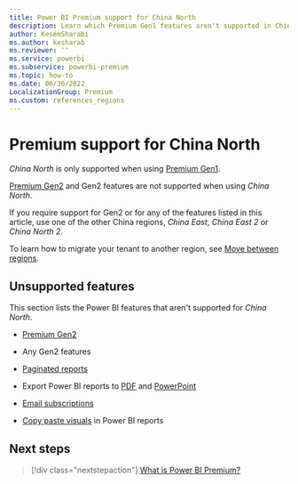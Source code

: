 ```yaml
---
title: Power BI Premium support for China North
description: Learn which Premium Gen1 features aren't supported in China North.
author: KesemSharabi
ms.author: kesharab
ms.reviewer: ''
ms.service: powerbi
ms.subservice: powerbi-premium
ms.topic: how-to
ms.date: 06/30/2022
LocalizationGroup: Premium
ms.custom: references_regions
---
```


# Premium support for China North

*China North* is only supported when using [Premium Gen1](service-premium-what-is.md).

[Premium Gen2](service-premium-gen2-what-is.md) and Gen2 features are not supported when using *China North*.

If you require support for Gen2 or for any of the features listed in this article, use one of the other China regions, *China East*, *China East 2* or *China North 2*.

To learn how to migrate your tenant to another region, see [Move between regions](../admin/service-admin-region-move.md).

## Unsupported features

This section lists the Power BI features that aren't supported for *China North*.

* [Premium Gen2](service-premium-gen2-what-is.md)

* Any Gen2 features

* [Paginated reports](../paginated-reports/paginated-reports-report-builder-power-bi.md)

* Export Power BI reports to [PDF](../consumer/end-user-pdf.md) and [PowerPoint](../collaborate-share/end-user-powerpoint.md)

* [Email subscriptions](../consumer/end-user-subscribe.md)

* [Copy paste visuals](../visuals/power-bi-visualization-copy-paste.md) in Power BI reports

## Next steps

>[!div class="nextstepaction"]
>[What is Power BI Premium?](service-premium-what-is.md)
